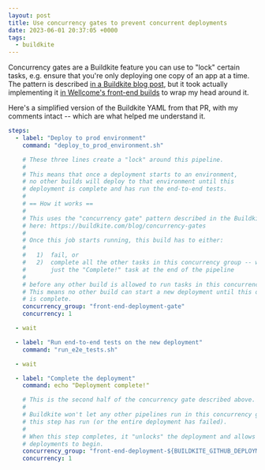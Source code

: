 ```yaml
---
layout: post
title: Use concurrency gates to prevent concurrent deployments
date: 2023-06-01 20:37:05 +0000
tags:
  - buildkite
---
```

Concurrency gates are a Buildkite feature you can use to "lock" certain tasks, e.g. ensure that you're only deploying one copy of an app at a time.
The pattern is described [in a Buildkite blog post](https://buildkite.com/blog/concurrency-gates), but it took actually implementing it [in Wellcome's front-end builds](https://github.com/wellcomecollection/wellcomecollection.org/pull/9884) to wrap my head around it.

Here's a simplified version of the Buildkite YAML from that PR, with my comments intact -- which are what helped me understand it.

```yaml
steps:
  - label: "Deploy to prod environment"
    command: "deploy_to_prod_environment.sh"

    # These three lines create a "lock" around this pipeline.
    #
    # This means that once a deployment starts to an environment,
    # no other builds will deploy to that environment until this
    # deployment is complete and has run the end-to-end tests.
    #
    # == How it works ==
    #
    # This uses the "concurrency gate" pattern described in the Buildkite blog
    # here: https://buildkite.com/blog/concurrency-gates
    #
    # Once this job starts running, this build has to either:
    #
    #   1)  fail, or
    #   2)  complete all the other tasks in this concurrency group -- which is
    #       just the "Complete!" task at the end of the pipeline
    #
    # before any other build is allowed to run tasks in this concurrency group.
    # This means no other build can start a new deployment until this deployment
    # is complete.
    concurrency_group: "front-end-deployment-gate"
    concurrency: 1

  - wait

  - label: "Run end-to-end tests on the new deployment"
    command: "run_e2e_tests.sh"

  - wait

  - label: "Complete the deployment"
    command: echo "Deployment complete!"

    # This is the second half of the concurrency gate described above.
    #
    # Buildkite won't let any other pipelines run in this concurrency group until
    # this step has run (or the entire deployment has failed).
    #
    # When this step completes, it "unlocks" the deployment and allows other
    # deployments to begin.
    concurrency_group: "front-end-deployment-${BUILDKITE_GITHUB_DEPLOYMENT_ENVIRONMENT}-gate"
    concurrency: 1
```